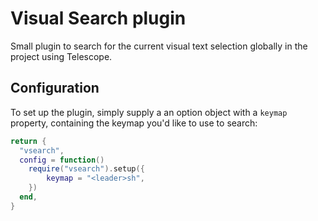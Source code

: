 # Visual Search plugin

Small plugin to search for the current visual text selection globally in the project using Telescope.


## Configuration


To set up the plugin, simply supply a an option object with a `keymap` property, containing the keymap you'd like to use to search:
```lua
return {
  "vsearch",
  config = function()
    require("vsearch").setup({
        keymap = "<leader>sh",
    })
  end,
}
```
